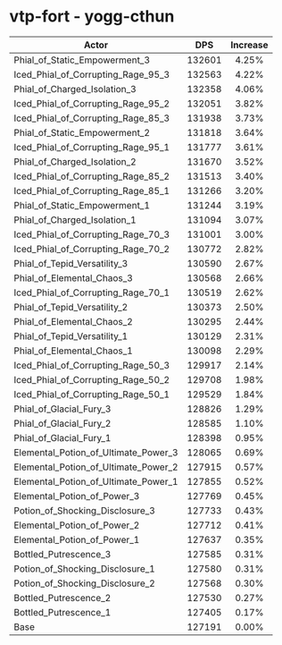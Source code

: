 # vtp-fort - yogg-cthun
| Actor | DPS | Increase |
|---|:---:|:---:|
|Phial_of_Static_Empowerment_3|132601|4.25%|
|Iced_Phial_of_Corrupting_Rage_95_3|132563|4.22%|
|Phial_of_Charged_Isolation_3|132358|4.06%|
|Iced_Phial_of_Corrupting_Rage_95_2|132051|3.82%|
|Iced_Phial_of_Corrupting_Rage_85_3|131938|3.73%|
|Phial_of_Static_Empowerment_2|131818|3.64%|
|Iced_Phial_of_Corrupting_Rage_95_1|131777|3.61%|
|Phial_of_Charged_Isolation_2|131670|3.52%|
|Iced_Phial_of_Corrupting_Rage_85_2|131513|3.40%|
|Iced_Phial_of_Corrupting_Rage_85_1|131266|3.20%|
|Phial_of_Static_Empowerment_1|131244|3.19%|
|Phial_of_Charged_Isolation_1|131094|3.07%|
|Iced_Phial_of_Corrupting_Rage_70_3|131001|3.00%|
|Iced_Phial_of_Corrupting_Rage_70_2|130772|2.82%|
|Phial_of_Tepid_Versatility_3|130590|2.67%|
|Phial_of_Elemental_Chaos_3|130568|2.66%|
|Iced_Phial_of_Corrupting_Rage_70_1|130519|2.62%|
|Phial_of_Tepid_Versatility_2|130373|2.50%|
|Phial_of_Elemental_Chaos_2|130295|2.44%|
|Phial_of_Tepid_Versatility_1|130129|2.31%|
|Phial_of_Elemental_Chaos_1|130098|2.29%|
|Iced_Phial_of_Corrupting_Rage_50_3|129917|2.14%|
|Iced_Phial_of_Corrupting_Rage_50_2|129708|1.98%|
|Iced_Phial_of_Corrupting_Rage_50_1|129529|1.84%|
|Phial_of_Glacial_Fury_3|128826|1.29%|
|Phial_of_Glacial_Fury_2|128585|1.10%|
|Phial_of_Glacial_Fury_1|128398|0.95%|
|Elemental_Potion_of_Ultimate_Power_3|128065|0.69%|
|Elemental_Potion_of_Ultimate_Power_2|127915|0.57%|
|Elemental_Potion_of_Ultimate_Power_1|127855|0.52%|
|Elemental_Potion_of_Power_3|127769|0.45%|
|Potion_of_Shocking_Disclosure_3|127733|0.43%|
|Elemental_Potion_of_Power_2|127712|0.41%|
|Elemental_Potion_of_Power_1|127637|0.35%|
|Bottled_Putrescence_3|127585|0.31%|
|Potion_of_Shocking_Disclosure_1|127580|0.31%|
|Potion_of_Shocking_Disclosure_2|127568|0.30%|
|Bottled_Putrescence_2|127530|0.27%|
|Bottled_Putrescence_1|127405|0.17%|
|Base|127191|0.00%|
